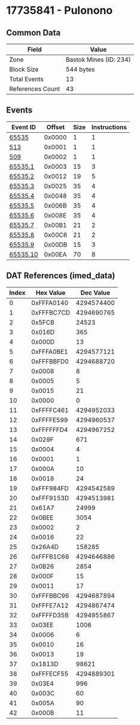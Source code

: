 # 17735841 - Pulonono

## Common Data

| Field            | Value                  |
|------------------|------------------------|
| Zone             | Bastok Mines (ID: 234) |
| Block Size       | 544 bytes              |
| Total Events     | 13                     |
| References Count | 43                     |

## Events

| Event ID                  | Offset   |   Size |   Instructions |
|---------------------------|----------|--------|----------------|
| [65535](./65535.md)       | 0x0000   |      1 |              1 |
| [513](./513.md)           | 0x0001   |      1 |              1 |
| [509](./509.md)           | 0x0002   |      1 |              1 |
| [65535.1](./65535.1.md)   | 0x0003   |     15 |              3 |
| [65535.2](./65535.2.md)   | 0x0012   |     19 |              5 |
| [65535.3](./65535.3.md)   | 0x0025   |     35 |              4 |
| [65535.4](./65535.4.md)   | 0x0048   |     35 |              4 |
| [65535.5](./65535.5.md)   | 0x006B   |     35 |              4 |
| [65535.6](./65535.6.md)   | 0x008E   |     35 |              4 |
| [65535.7](./65535.7.md)   | 0x00B1   |     21 |              2 |
| [65535.8](./65535.8.md)   | 0x00C6   |     21 |              2 |
| [65535.9](./65535.9.md)   | 0x00DB   |     15 |              3 |
| [65535.10](./65535.10.md) | 0x00EA   |     70 |              8 |

## DAT References (imed_data)

|   Index | Hex Value   |   Dec Value |
|---------|-------------|-------------|
|       0 | 0xFFFA0140  |  4294574400 |
|       1 | 0xFFFBC7CD  |  4294690765 |
|       2 | 0x5FCB      |       24523 |
|       3 | 0x016D      |         365 |
|       4 | 0x000D      |          13 |
|       5 | 0xFFFA0BE1  |  4294577121 |
|       6 | 0xFFFBBFD0  |  4294688720 |
|       7 | 0x0008      |           8 |
|       8 | 0x0005      |           5 |
|       9 | 0x0015      |          21 |
|      10 | 0x0000      |           0 |
|      11 | 0xFFFFC461  |  4294952033 |
|      12 | 0xFFFFE599  |  4294960537 |
|      13 | 0xFFFFFFD4  |  4294967252 |
|      14 | 0x029F      |         671 |
|      15 | 0x0004      |           4 |
|      16 | 0x0001      |           1 |
|      17 | 0x000A      |          10 |
|      18 | 0x0018      |          24 |
|      19 | 0xFFF984FD  |  4294542589 |
|      20 | 0xFFF9153D  |  4294513981 |
|      21 | 0x61A7      |       24999 |
|      22 | 0x0BEE      |        3054 |
|      23 | 0x0002      |           2 |
|      24 | 0x0016      |          22 |
|      25 | 0x26A4D     |      158285 |
|      26 | 0xFFFB1C66  |  4294646886 |
|      27 | 0x0B26      |        2854 |
|      28 | 0x000F      |          15 |
|      29 | 0x0011      |          17 |
|      30 | 0xFFFBBC96  |  4294687894 |
|      31 | 0xFFFE7A12  |  4294867474 |
|      32 | 0xFFFFD35B  |  4294955867 |
|      33 | 0x03EE      |        1006 |
|      34 | 0x0006      |           6 |
|      35 | 0x0010      |          16 |
|      36 | 0x0013      |          19 |
|      37 | 0x1813D     |       98621 |
|      38 | 0xFFFECF55  |  4294889301 |
|      39 | 0x03E4      |         996 |
|      40 | 0x003C      |          60 |
|      41 | 0x005A      |          90 |
|      42 | 0x000B      |          11 |
